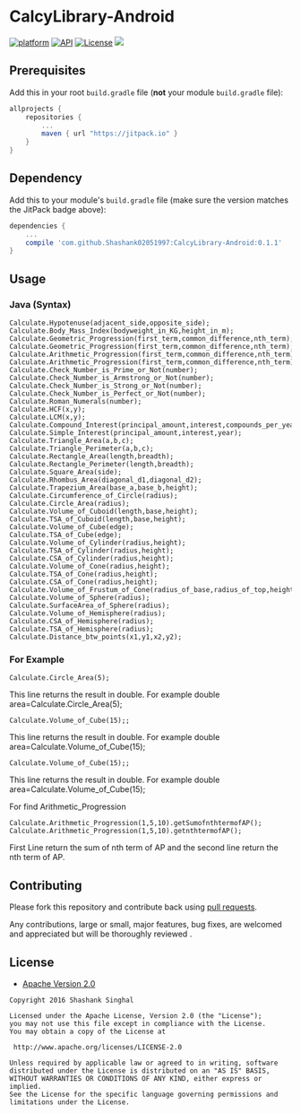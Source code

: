 # CalcyLibrary-Android
[![platform](https://img.shields.io/badge/platform-Android-yellow.svg)](https://www.android.com)
[![API](https://img.shields.io/badge/API-11%2B-brightgreen.svg?style=flat)](https://android-arsenal.com/api?level=11)
[![License](https://img.shields.io/badge/license-Apache%202-4EB1BA.svg?style=flat-square)](https://www.apache.org/licenses/LICENSE-2.0.html)
[![](https://jitpack.io/v/Shashank02051997/CalcyLibrary-Android.svg)](https://jitpack.io/#Shashank02051997/CalcyLibrary-Android)
## Prerequisites

Add this in your root `build.gradle` file (**not** your module `build.gradle` file):

```gradle
allprojects {
	repositories {
		...
		maven { url "https://jitpack.io" }
	}
}
```

## Dependency

Add this to your module's `build.gradle` file (make sure the version matches the JitPack badge above):

```gradle
dependencies {
	...
	compile 'com.github.Shashank02051997:CalcyLibrary-Android:0.1.1'
}
```
## Usage

### Java (Syntax)


```
Calculate.Hypotenuse(adjacent_side,opposite_side);
Calculate.Body_Mass_Index(bodyweight_in_KG,height_in_m);
Calculate.Geometric_Progression(first_term,common_difference,nth_term);
Calculate.Geometric_Progression(first_term,common_difference,nth_term);
Calculate.Arithmetic_Progression(first_term,common_difference,nth_term).getSumofnthtermofAP();
Calculate.Arithmetic_Progression(first_term,common_difference,nth_term).getnthtermofAP();
Calculate.Check_Number_is_Prime_or_Not(number);
Calculate.Check_Number_is_Armstrong_or_Not(number);
Calculate.Check_Number_is_Strong_or_Not(number);
Calculate.Check_Number_is_Perfect_or_Not(number);
Calculate.Roman_Numerals(number);
Calculate.HCF(x,y);
Calculate.LCM(x,y);
Calculate.Compound_Interest(principal_amount,interest,compounds_per_year,term);
Calculate.Simple_Interest(principal_amount,interest,year);
Calculate.Triangle_Area(a,b,c);
Calculate.Triangle_Perimeter(a,b,c);
Calculate.Rectangle_Area(length,breadth);
Calculate.Rectangle_Perimeter(length,breadth);
Calculate.Square_Area(side);
Calculate.Rhombus_Area(diagonal_d1,diagonal_d2);
Calculate.Trapezium_Area(base_a,base_b,height);
Calculate.Circumference_of_Circle(radius);
Calculate.Circle_Area(radius);
Calculate.Volume_of_Cuboid(length,base,height);
Calculate.TSA_of_Cuboid(length,base,height);
Calculate.Volume_of_Cube(edge);
Calculate.TSA_of_Cube(edge);
Calculate.Volume_of_Cylinder(radius,height);
Calculate.TSA_of_Cylinder(radius,height);
Calculate.CSA_of_Cylinder(radius,height);
Calculate.Volume_of_Cone(radius,height);
Calculate.TSA_of_Cone(radius,height);
Calculate.CSA_of_Cone(radius,height);
Calculate.Volume_of_Frustum_of_Cone(radius_of_base,radius_of_top,height);
Calculate.Volume_of_Sphere(radius);
Calculate.SurfaceArea_of_Sphere(radius);
Calculate.Volume_of_Hemisphere(radius);
Calculate.CSA_of_Hemisphere(radius);
Calculate.TSA_of_Hemisphere(radius);
Calculate.Distance_btw_points(x1,y1,x2,y2);

```
### For Example

```
Calculate.Circle_Area(5);
```
This line returns the result in double. For example double area=Calculate.Circle_Area(5);

```
Calculate.Volume_of_Cube(15);;
```
This line returns the result in double. For example double area=Calculate.Volume_of_Cube(15);

```
Calculate.Volume_of_Cube(15);;
```
This line returns the result in double. For example double area=Calculate.Volume_of_Cube(15);

For find Arithmetic_Progression

```
Calculate.Arithmetic_Progression(1,5,10).getSumofnthtermofAP();
Calculate.Arithmetic_Progression(1,5,10).getnthtermofAP();
```
First Line return the sum of nth term of AP and the second line return the nth term of AP.

## Contributing

Please fork this repository and contribute back using
[pull requests](https://github.com/Shashank02051997/CalcyLibrary-Android/pulls).

Any contributions, large or small, major features, bug fixes, are welcomed and appreciated
but will be thoroughly reviewed .

## License

* [Apache Version 2.0](http://www.apache.org/licenses/LICENSE-2.0.html)

```
Copyright 2016 Shashank Singhal

Licensed under the Apache License, Version 2.0 (the "License");
you may not use this file except in compliance with the License.
You may obtain a copy of the License at

 http://www.apache.org/licenses/LICENSE-2.0

Unless required by applicable law or agreed to in writing, software
distributed under the License is distributed on an "AS IS" BASIS,
WITHOUT WARRANTIES OR CONDITIONS OF ANY KIND, either express or implied.
See the License for the specific language governing permissions and
limitations under the License.
